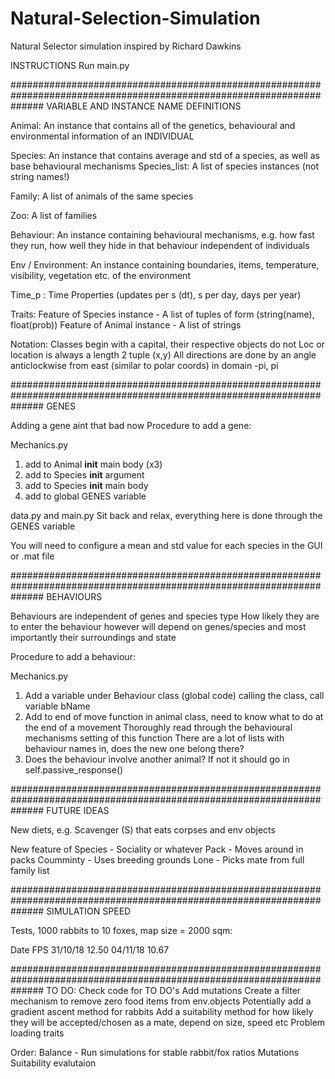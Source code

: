 # Natural-Selection-Simulation
Natural Selector simulation inspired by Richard Dawkins

INSTRUCTIONS
Run main.py

######################################################################################################################
VARIABLE AND INSTANCE NAME DEFINITIONS 

Animal: An instance that contains all of the genetics, behavioural and environmental information of an INDIVIDUAL

Species: An instance that contains average and std of a species, as well as base behavioural mechanisms
Species_list: A list of species instances (not string names!)
		
Family: A list of animals of the same species

Zoo: A list of families

Behaviour: An instance containing behavioural mechanisms, e.g. how fast they run, how well they hide in that behaviour
			independent of individuals

Env / Environment: An instance containing boundaries, items, temperature, visibility, vegetation etc. of the environment

Time_p : Time Properties (updates per s (dt), s per day, days per year)

Traits: 
Feature of Species instance - A list of tuples of form (string(name), float(prob))
Feature of Animal instance - A list of strings

Notation:
Classes begin with a capital, their respective objects do not
Loc or location is always a length 2 tuple (x,y)
All directions are done by an angle anticlockwise from east (similar to polar coords) in domain -pi, pi


######################################################################################################################
GENES

Adding a gene aint that bad now
Procedure to add a gene:

Mechanics.py
1. add to Animal __init__ main body (x3)
2. add to Species __init__ argument 
3. add to Species __init__ main body
4. add to global GENES variable

data.py and main.py
Sit back and relax, everything here is done through the GENES variable

You will need to configure a mean and std value for each species in the GUI or .mat file

######################################################################################################################
BEHAVIOURS

Behaviours are independent of genes and species type
How likely they are to enter the behaviour however will depend on genes/species and
most importantly their surroundings and state

Procedure to add a behaviour:

Mechanics.py
1. Add a variable under Behaviour class (global code) calling the class, call variable
	bName
2. Add to end of move function in animal class, need to know what to do at the end of a movement
	Thoroughly read through the behavioural mechanisms setting of this function
	There are a lot of lists with behaviour names in, does the new one belong there?
3. Does the behaviour involve another animal? If not it should go in self.passive_response()


######################################################################################################################
FUTURE IDEAS

New diets, e.g. Scavenger (S) that eats corpses and env objects

New feature of Species - Sociality or whatever
Pack - Moves around in packs
Coumminty - Uses breeding grounds
Lone - Picks mate from full family list

######################################################################################################################
SIMULATION SPEED

Tests, 1000 rabbits to 10 foxes, map size = 2000 sqm:

  Date		 FPS
31/10/18 	12.50 
04/11/18	10.67 

######################################################################################################################
TO DO: 
Check code for TO DO's
Add mutations
Create a filter mechanism to remove zero food items from env.objects
Potentially add a gradient ascent method for rabbits
Add a suitability method for how likely they will be accepted/chosen as a mate, depend on size, speed etc
Problem loading traits

Order:
Balance - Run simulations for stable rabbit/fox ratios
Mutations
Suitability evalutaion

